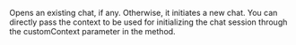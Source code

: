 Opens an existing chat, if any. Otherwise, it initiates a new chat. You can directly pass the context to be used for initializing the chat session through the customContext parameter in the method.